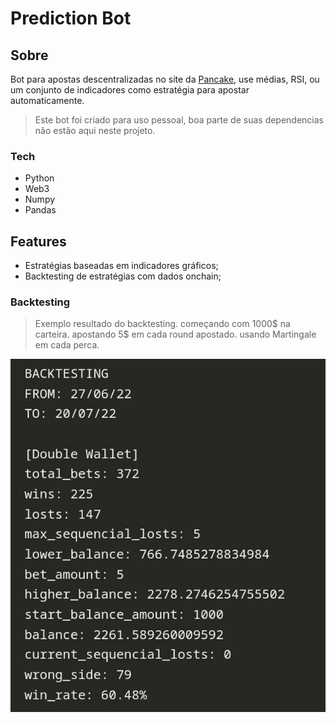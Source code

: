 # Prediction Bot
## Sobre
Bot para apostas descentralizadas no site da [Pancake](https://pancakeswap.finance/prediction?token=BNB), use médias, RSI, ou um conjunto de indicadores como estratégia para apostar automaticamente.

> Este bot foi criado para uso pessoal, boa parte de suas dependencias não estão aqui neste projeto.


### Tech
- Python
- Web3
- Numpy
- Pandas


## Features
 - Estratégias baseadas em indicadores gráficos;
 - Backtesting de estratégias com dados onchain;


### Backtesting
> Exemplo resultado do backtesting.
> começando com 1000$ na carteira.
> apostando 5$ em cada round apostado.
> usando Martingale em cada perca.

![alt text](https://github.com/lucasccampos/prediction_cake/blob/master/screenshots/backtesting_result.jpg?raw=true)
